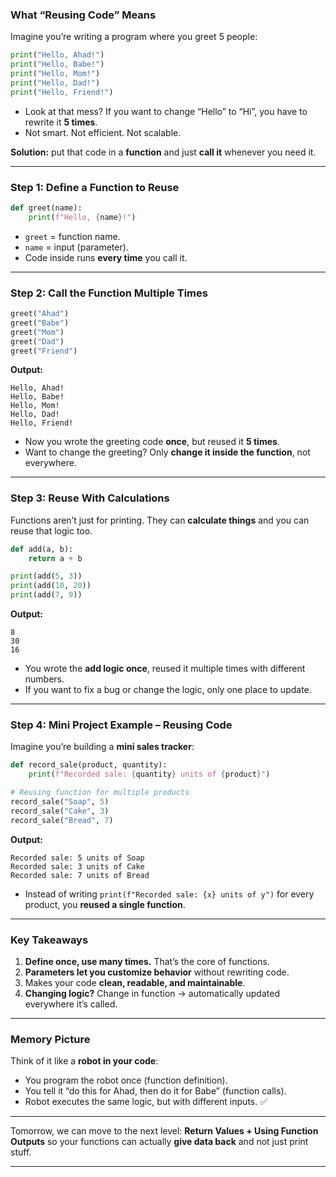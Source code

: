 ### **What “Reusing Code” Means**

Imagine you’re writing a program where you greet 5 people:

```python
print("Hello, Ahad!")
print("Hello, Babe!")
print("Hello, Mom!")
print("Hello, Dad!")
print("Hello, Friend!")
```

* Look at that mess? If you want to change “Hello” to “Hi”, you have to rewrite it **5 times**.
* Not smart. Not efficient. Not scalable.

**Solution:** put that code in a **function** and just **call it** whenever you need it.

---

### **Step 1: Define a Function to Reuse**

```python
def greet(name):
    print(f"Hello, {name}!")
```

* `greet` = function name.
* `name` = input (parameter).
* Code inside runs **every time** you call it.

---

### **Step 2: Call the Function Multiple Times**

```python
greet("Ahad")
greet("Babe")
greet("Mom")
greet("Dad")
greet("Friend")
```

**Output:**

```
Hello, Ahad!
Hello, Babe!
Hello, Mom!
Hello, Dad!
Hello, Friend!
```

* Now you wrote the greeting code **once**, but reused it **5 times**.
* Want to change the greeting? Only **change it inside the function**, not everywhere.

---

### **Step 3: Reuse With Calculations**

Functions aren’t just for printing. They can **calculate things** and you can reuse that logic too.

```python
def add(a, b):
    return a + b

print(add(5, 3))
print(add(10, 20))
print(add(7, 9))
```

**Output:**

```
8
30
16
```

* You wrote the **add logic once**, reused it multiple times with different numbers.
* If you want to fix a bug or change the logic, only one place to update.

---

### **Step 4: Mini Project Example – Reusing Code**

Imagine you’re building a **mini sales tracker**:

```python
def record_sale(product, quantity):
    print(f"Recorded sale: {quantity} units of {product}")

# Reusing function for multiple products
record_sale("Soap", 5)
record_sale("Cake", 3)
record_sale("Bread", 7)
```

**Output:**

```
Recorded sale: 5 units of Soap
Recorded sale: 3 units of Cake
Recorded sale: 7 units of Bread
```

* Instead of writing `print(f"Recorded sale: {x} units of y")` for every product, you **reused a single function**.

---

### **Key Takeaways**

1. **Define once, use many times.** That’s the core of functions.
2. **Parameters let you customize behavior** without rewriting code.
3. Makes your code **clean, readable, and maintainable**.
4. **Changing logic?** Change in function → automatically updated everywhere it’s called.

---

### **Memory Picture**

Think of it like a **robot in your code**:

* You program the robot once (function definition).
* You tell it “do this for Ahad, then do it for Babe” (function calls).
* Robot executes the same logic, but with different inputs. ✅

---

Tomorrow, we can move to the next level: **Return Values + Using Function Outputs** so your functions can actually **give data back** and not just print stuff.

---

